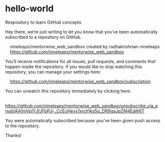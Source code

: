 
# hello-world
Respository to learn GitHub concepts

Hey there, we’re just writing to let you know that you’ve been automatically subscribed to a repository on GitHub.

    nineleaps/mentorwise_web_sandbox created by radhakrishnan-nineleaps
    https://github.com/nineleaps/mentorwise_web_sandbox

You’ll receive notifications for all issues, pull requests, and comments that happen inside the repository. If you would like to stop watching this repository, you can manage your settings here:

    https://github.com/nineleaps/mentorwise_web_sandbox/subscription

You can unwatch this repository immediately by clicking here:

    https://github.com/nineleaps/mentorwise_web_sandbox/unsubscribe_via_email/AA1mVplYJfJFbPJi-_CcEuHevx1xrch1ks5q_DR9gaJpZM4EaW6T

You were automatically subscribed because you’ve been given push access to the repository.

Thanks!
